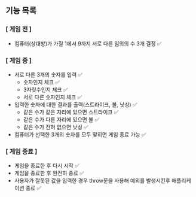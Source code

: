 ## 기능 목록

### [ 게임 전 ]

- 컴퓨터(상대방)가 가질 1에서 9까지 서로 다른 임의의 수 3개 결정 ✅

### [ 게임 중 ]

- 서로 다른 3개의 숫자를 입력 ✅
  - 숫자인지 체크 ✅
  - 3자릿수인지 체크 ✅
  - 서로 다른 숫자인지 체크 ✅
- 입력한 숫자에 대한 결과를 출력(스트라이크, 볼, 낫싱) ✅
  - 같은 수가 같은 자리에 있으면 스트라이크 ✅
  - 같은 수가 다른 자리에 있으면 볼 ✅
  - 같은 수가 전혀 없으면 낫싱 ✅
- 컴퓨터가 선택한 3개의 숫자를 모두 맞히면 게임 종료 가능 ✅

### [ 게임 종료 ]

- 게임을 종료한 후 다시 시작 ✅
- 게임을 종료한 후 완전히 종료 ✅
- 사용자가 잘못된 값을 입력한 경우 throw문을 사용해 예외를 발생시킨후 애플리케이션 종료 ✅
